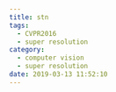 ```yaml
---
title: stn
tags:
  - CVPR2016
  - super resolution
category:
  - computer vision
  - super resolution
date: 2019-03-13 11:52:10
---
```

